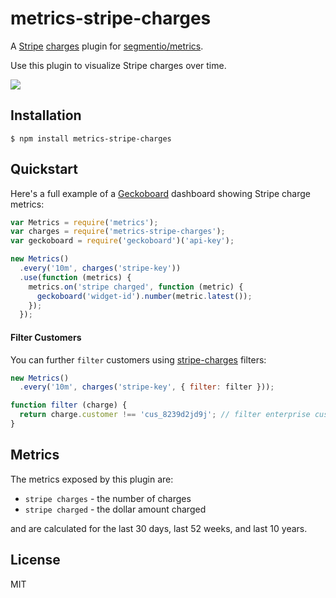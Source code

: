 
# metrics-stripe-charges

A [Stripe](https://stripe.com) [charges](https://github.com/stripe-charges) plugin for [segmentio/metrics](https://github.com/segmentio/metrics).

Use this plugin to visualize Stripe charges over time.

![](https://f.cloud.github.com/assets/658544/2361169/09325510-a62e-11e3-8f49-e327e89595cd.png)

## Installation

    $ npm install metrics-stripe-charges

## Quickstart

Here's a full example of a [Geckoboard](https://github.com/segmentio/geckoboard) dashboard showing Stripe charge metrics:

```js
var Metrics = require('metrics');
var charges = require('metrics-stripe-charges');
var geckoboard = require('geckoboard')('api-key');

new Metrics()
  .every('10m', charges('stripe-key'))
  .use(function (metrics) {
    metrics.on('stripe charged', function (metric) {
      geckoboard('widget-id').number(metric.latest());
    });
  });
```

#### Filter Customers

You can further `filter` customers using [stripe-charges](https://github.com/segmentio/stripe-chages) filters:

```js
new Metrics()
  .every('10m', charges('stripe-key', { filter: filter }));

function filter (charge) {
  return charge.customer !== 'cus_8239d2jd9j'; // filter enterprise customer X
}
```

## Metrics

The metrics exposed by this plugin are:

- `stripe charges` - the number of charges
- `stripe charged` - the dollar amount charged

and are calculated for the last 30 days, last 52 weeks, and last 10 years.

## License

MIT